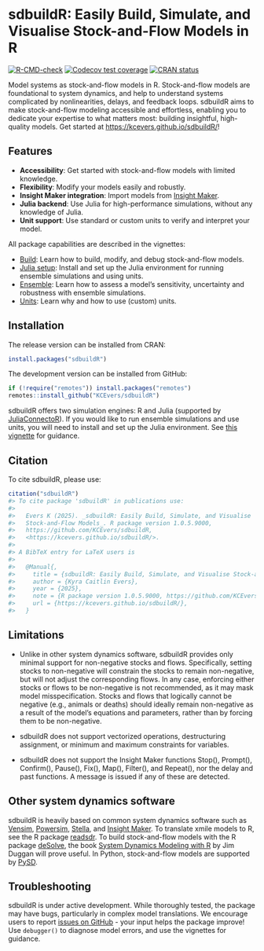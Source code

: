 
<!-- README.md is generated from README.Rmd. Please edit that file -->

# sdbuildR: Easily Build, Simulate, and Visualise Stock-and-Flow Models in R

<!-- badges: start -->

[![R-CMD-check](https://github.com/KCEvers/sdbuildR/actions/workflows/R-CMD-check.yaml/badge.svg)](https://github.com/KCEvers/sdbuildR/actions/workflows/R-CMD-check.yaml)
[![Codecov test
coverage](https://codecov.io/gh/KCEvers/sdbuildR/graph/badge.svg)](https://app.codecov.io/gh/KCEvers/sdbuildR)
[![CRAN
status](https://www.r-pkg.org/badges/version/sdbuildR)](https://CRAN.R-project.org/package=sdbuildR)
<!-- badges: end -->

Model systems as stock-and-flow models in R. Stock-and-flow models are
foundational to system dynamics, and help to understand systems
complicated by nonlinearities, delays, and feedback loops. sdbuildR aims
to make stock-and-flow modeling accessible and effortless, enabling you
to dedicate your expertise to what matters most: building insightful,
high-quality models. Get started at
<https://kcevers.github.io/sdbuildR/>!

## Features

- **Accessibility**: Get started with stock-and-flow models with limited
  knowledge.
- **Flexibility**: Modify your models easily and robustly.
- **Insight Maker integration**: Import models from [Insight
  Maker](https://insightmaker.com/).
- **Julia backend**: Use Julia for high-performance simulations, without
  any knowledge of Julia.
- **Unit support**: Use standard or custom units to verify and interpret
  your model.

All package capabilities are described in the vignettes:

- [Build](https://kcevers.github.io/sdbuildR/articles/build.html): Learn
  how to build, modify, and debug stock-and-flow models.
- [Julia
  setup](https://kcevers.github.io/sdbuildR/articles/julia-setup.html):
  Install and set up the Julia environment for running ensemble
  simulations and using units.
- [Ensemble](https://kcevers.github.io/sdbuildR/articles/ensemble.html):
  Learn how to assess a model’s sensitivity, uncertainty and robustness
  with ensemble simulations.
- [Units](https://kcevers.github.io/sdbuildR/articles/units.html): Learn
  why and how to use (custom) units.

## Installation

The release version can be installed from CRAN:

``` r
install.packages("sdbuildR")
```

The development version can be installed from GitHub:

``` r
if (!require("remotes")) install.packages("remotes")
remotes::install_github("KCEvers/sdbuildR")
```

sdbuildR offers two simulation engines: R and Julia (supported by
[JuliaConnectoR](https://github.com/stefan-m-lenz/JuliaConnectoR/)). If
you would like to run ensemble simulations and use units, you will need
to install and set up the Julia environment. See [this
vignette](https://kcevers.github.io/sdbuildR/articles/julia-setup.html)
for guidance.

## Citation

To cite sdbuildR, please use:

``` r
citation("sdbuildR")
#> To cite package 'sdbuildR' in publications use:
#> 
#>   Evers K (2025). _sdbuildR: Easily Build, Simulate, and Visualise
#>   Stock-and-Flow Models_. R package version 1.0.5.9000,
#>   https://github.com/KCEvers/sdbuildR,
#>   <https://kcevers.github.io/sdbuildR/>.
#> 
#> A BibTeX entry for LaTeX users is
#> 
#>   @Manual{,
#>     title = {sdbuildR: Easily Build, Simulate, and Visualise Stock-and-Flow Models},
#>     author = {Kyra Caitlin Evers},
#>     year = {2025},
#>     note = {R package version 1.0.5.9000, https://github.com/KCEvers/sdbuildR},
#>     url = {https://kcevers.github.io/sdbuildR/},
#>   }
```

## Limitations

- Unlike in other system dynamics software, sdbuildR provides only
  minimal support for non-negative stocks and flows. Specifically,
  setting stocks to non-negative will constrain the stocks to remain
  non-negative, but will not adjust the corresponding flows. In any
  case, enforcing either stocks or flows to be non-negative is not
  recommended, as it may mask model misspecification. Stocks and flows
  that logically cannot be negative (e.g., animals or deaths) should
  ideally remain non-negative as a result of the model’s equations and
  parameters, rather than by forcing them to be non-negative.

- sdbuildR does not support vectorized operations, destructuring
  assignment, or minimum and maximum constraints for variables.

- sdbuildR does not support the Insight Maker functions Stop(),
  Prompt(), Confirm(), Pause(), Fix(), Map(), Filter(), and Repeat(),
  nor the delay and past functions. A message is issued if any of these
  are detected.

## Other system dynamics software

sdbuildR is heavily based on common system dynamics software such as
[Vensim](https://en.wikipedia.org/wiki/Vensim),
[Powersim](https://powersim.com/),
[Stella](https://www.iseesystems.com/), and [Insight
Maker](https://insightmaker.com/). To translate xmile models to R, see
the R package [readsdr](https://CRAN.R-project.org/package=readsdr). To
build stock-and-flow models with the R package
[deSolve](https://CRAN.R-project.org/package=deSolve), the book [System
Dynamics Modeling with
R](https://link.springer.com/book/10.1007/978-3-319-34043-2) by Jim
Duggan will prove useful. In Python, stock-and-flow models are supported
by [PySD](https://doi.org/10.21105/joss.04329).

## Troubleshooting

sdbuildR is under active development. While thoroughly tested, the
package may have bugs, particularly in complex model translations. We
encourage users to report [issues on
GitHub](https://github.com/KCEvers/sdbuildR/issues) - your input helps
the package improve! Use `debugger()` to diagnose model errors, and use
the vignettes for guidance.

